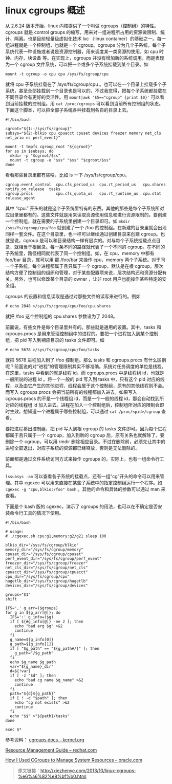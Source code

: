 # linux cgroups 概述

从 2.6.24 版本开始，linux 内核提供了一个叫做 cgroups（控制组）的特性。cgroups 就是 control groups 的缩写，用来对一组进程所占用的资源做限制、统计、隔离。也是目前轻量级虚拟化技术 lxc （linux container）的基础之一。每一组进程就是一个控制组，也就是一个 cgroup。cgroups 分为几个子系统，每个子系统代表一种设施或者说是资源控制器，用来调度某一类资源的使用，如 cpu 时钟、内存、块设备 等。在实现上，cgroups 并没有增加新的系统调用，而是表现为一个 cgroup 文件系统，可以把一个或多个子系统挂载到某个目录。如

```
mount -t cgroup -o cpu cpu /sys/fs/cgroup/cpu
```

就将 cpu 子系统挂载在了 /sys/fs/cgroup/cpu 。也可以在一个目录上挂载多个子系统，甚至全部挂载到一个目录也是可以的，不过我觉得，把每个子系统都挂载在不同目录会有更好的灵活性。用 `mount|awk '$5=="cgroup" {print $0}'` 可以看到当前挂载的控制组。用 `cat /proc/cgroups` 可以看到当前所有控制组的状态。下面这个脚本，可以把全部子系统各种挂载到各自的目录上去。

```
#!/bin/bash

cgroot="${1:-/sys/fs/cgroup}"
subsys="${2:-blkio cpu cpuacct cpuset devices freezer memory net_cls net_prio ns perf_event}"

mount -t tmpfs cgroup_root "${cgroot}"
for ss in $subsys; do
  mkdir -p "$cgroot/$ss"
  mount -t cgroup -o "$ss" "$ss" "$cgroot/$ss"
done
```

看看那些目录里都有些啥，比如 ls 一下 /sys/fs/cgroup/cpu。

```
cgroup.event_control  cpu.cfs_period_us  cpu.rt_period_us   cpu.shares  notify_on_release  tasks
cgroup.procs          cpu.cfs_quota_us   cpu.rt_runtime_us  cpu.stat    release_agent
```

其中 “cpu.” 开头的就是这个子系统里特有的东西。其他的那些是每个子系统所对应目录里都有的。这些文件就是用来读取资源使用信息和进行资源限制的。要创建一个控制组，就在需要的子系统里创建一个目录即可。如 `mkdir /sys/fs/cgroup/cpu/foo` 就创建了一个 /foo 的控制组。在新建的目录里就会出现同样一套文件。在这个目录里，也一样可以继续通过创建目录来创建 cgroup。也就是说，cgroup 是可以和目录结构一样有层次的。对与每个子系统挂载点点目录，就相当于根目录。每一条不同的路径就代表了一个不同的 cgroup。在不同的子系统里，路径相同就代表了同一个控制组。如，在 cpu、memory 中都有 foo/bar 目录，就可以用 那 /foo/bar 来操作 cpu、memory 两个子系统。对于同一个子系统，每个进程都属于且只属于一个 cgroup，默认是在根 cgroup。层次结构方便了控制组的组织和管理，对于某些配置项来说，层次结构还和资源分配有关。另外，也可以修改某个目录的 owner ，让非 root 用户也能操作某些特定的安全组。

cgroups 的设置和信息读取是通过对那些文件的读写来进行的。例如

```
# echo 2048 >/sys/fs/cgroup/cpu/foo/cpu.shares
```

就把 /foo 这个控制组的 cpu.shares 参数设为了 2048。

前面说，有些文件是每个目录里共有的。那些就是通用的设置。其中，tasks 和 cgroups.procs 是用来管理控制组中的进程的。要把一个进程加入到某个控制组，把 pid 写入到相应目录的 tasks 文件即可。如

```
# echo 5678 >/sys/fs/cgroup/cpu/foo/tasks
```

就把 5678 进程加入到了 /foo 控制组。那么 tasks 和 cgroups.procs 有什么区别呢？前面说的对“进程”的管理限制其实不够准确。系统对任务调度的单位是线程。在这里，tasks 中看到的就是线程 id。而 cgroups.procs 中是线程组 id，也就是一般所说的进程 id 。将一个一般的 pid 写入到 tasks 中，只有这个 pid 对应的线程，以及由它产生的其他进程、线程会属于这个控制组，原有的其他线程则不会。而写入 cgroups.procs 会把当前所有的线程都加入进去。如果写入 cgroups.procs 的不是一个线程组 id，而是一个一般的线程 id，那会自动找到所对应的线程组 id 加入进去。进程在加入一个控制组后，控制组所对应的限制会即时生效。想知道一个进程属于哪些控制组，可以通过 `cat /proc/<pid>/cgroup` 查看。

要把进程移出控制组，把 pid 写入到根 cgroup 的 tasks 文件即可。因为每个进程都属于且只属于一个 cgroup，加入到新的 cgroup 后，原有关系也就解除了。要删除一个 cgroup，可以用 rmdir 删除相应目录。不过在删除前，必须先让其中的进程全部退出，对应子系统的资源都已经释放，否则是无法删除的。

前面都是通过文件系统访问方式来操作 cgroups 的。实际上，也有一组命令行工具。

`lssubsys -am` 可以查看各子系统的挂载点，还有一组“cg”开头的命令可以用来管理。其中 cgexec 可以用来直接在某些子系统中的指定控制组运行一个程序。如 `cgexec -g "cpu,blkio:/foo" bash` 。其他的命令和具体的参数可以通过 man 来查看。

下面是个 bash 版的 cgexec，演示了 cgroups 的用法，也可以在不确定是否安装命令行工具的情况下使用。

```
#!/bin/bash

# usage: 
# ./cgexec.sh cpu:g1,memory:g2/g21 sleep 100

blkio_dir="/sys/fs/cgroup/blkio"
memory_dir="/sys/fs/cgroup/memory"
cpuset_dir="/sys/fs/cgroup/cpuset"
perf_event_dir="/sys/fs/cgroup/perf_event"
freezer_dir="/sys/fs/cgroup/freezer"
net_cls_dir="/sys/fs/cgroup/net_cls"
cpuacct_dir="/sys/fs/cgroup/cpuacct"
cpu_dir="/sys/fs/cgroup/cpu"
hugetlb_dir="/sys/fs/cgroup/hugetlb"
devices_dir="/sys/fs/cgroup/devices"

groups="$1"
shift

IFS=',' g_arr=($groups)
for g in ${g_arr[@]}; do
  IFS=':' g_info=($g)
  if [ ${#g_info[@]} -ne 2 ]; then
    echo "bad arg $g" >&2
    continue
  fi
  g_name=${g_info[0]}
  g_path=${g_info[1]}
  if [ "$g_path" == "${g_path#/}" ]; then
    g_path="/$g_path"
  fi
  echo $g_name $g_path
  var="${g_name}_dir"
  d=${!var}
  if [ -z "$d" ]; then
    echo "bad cg name $g_name" >&2
    continue
  fi
  path="${d}${g_path}"
  if [ ! -d "$path" ]; then
    echo "cg not exists" >&2
    continue
  fi
  echo "$$" >"${path}/tasks"
done

exec $*
```

参考资料：
[cgroups docs – kernel.org](https://www.kernel.org/doc/Documentation/cgroups/)

[Resource Management Guide – redhat.com](https://access.redhat.com/site/documentation/en-US/Red_Hat_Enterprise_Linux/6/html/Resource_Management_Guide/pref-Resource_Management_Guide-Preface.html)

[How I Used CGroups to Manage System Resources – oracle.com](http://www.oracle.com/technetwork/articles/servers-storage-admin/resource-controllers-linux-1506602.html)

> 原文链接：http://xiezhenye.com/2013/10/linux-cgroups-%e6%a6%82%e8%bf%b0.html
